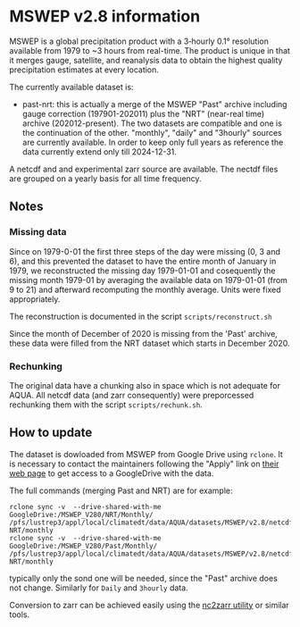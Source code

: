 # MSWEP v2.8 information

MSWEP is a global precipitation product with a 3‑hourly 0.1° resolution available from 1979 to ~3 hours from real-time. The product is unique in that it merges gauge, satellite, and reanalysis data to obtain the highest quality precipitation estimates at every location.

The currently available dataset is:

- past-nrt: this is actually a merge of the MSWEP "Past" archive including gauge correction (197901-202011) plus
            the "NRT" (near-real time) archive (202012-present). The two datasets are compatible and one is the continuation 
            of the other. "monthly", "daily" and "3hourly" sources are currently available. 
            In order to keep only full years as reference the data currently extend only till 2024-12-31.

A netcdf and and experimental zarr source are available. The nectdf files are grouped on a yearly basis for all time frequency.

## Notes

### Missing data

Since on 1979-0-01 the first three steps of the day were missing (0, 3 and 6), and this prevented the dataset to have the entire month of January in 1979, we reconstructed the missing day 1979-01-01 and cosequently the missing month 1979-01 by averaging the available data on 1979-01-01 (from 9 to 21) and afterward recomputing the monthly average. Units were fixed appropriately.

The reconstruction is documented in the script `scripts/reconstruct.sh`

Since the month of December of 2020 is missing from the 'Past' archive, these data were filled from the NRT dataset which starts in December 2020.

### Rechunking

The original data have a chunking also in space which is not adequate for AQUA. All netcdf data (and zarr consequently) were preporcessed rechunking them with the script `scripts/rechunk.sh`.

## How to update

The dataset is dowloaded from MSWEP from Google Drive using `rclone`.
It is necessary to contact the maintainers following the "Apply" link on [their web page](https://www.gloh2o.org/mswep/) to
get access to a GoogleDrive with the data.

The full commands (merging Past and NRT) are for example:
````
rclone sync -v  --drive-shared-with-me GoogleDrive:/MSWEP_V280/NRT/Monthly/ /pfs/lustrep3/appl/local/climatedt/data/AQUA/datasets/MSWEP/v2.8/netcdf/Past-NRT/monthly
rclone sync -v  --drive-shared-with-me GoogleDrive:/MSWEP_V280/Past/Monthly/ /pfs/lustrep3/appl/local/climatedt/data/AQUA/datasets/MSWEP/v2.8/netcdf/Past-NRT/monthly
````
typically only the sond one will be needed, since the "Past" archive does not change. Similarly for `Daily` and `3hourly` data.

Conversion to zarr can be achieved easily using the [nc2zarr utility](https://github.com/bcdev/nc2zarr) or similar tools.




